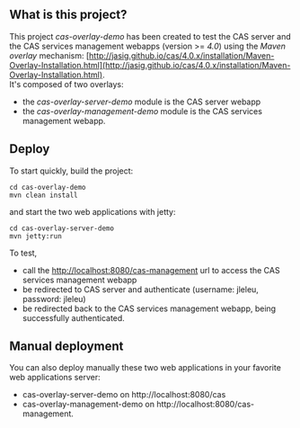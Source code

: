 ## What is this project?

This project *cas-overlay-demo* has been created to test the CAS server and the CAS services management webapps (version >= *4.0*) using the *Maven overlay* mechanism: [http://jasig.github.io/cas/4.0.x/installation/Maven-Overlay-Installation.html](http://jasig.github.io/cas/4.0.x/installation/Maven-Overlay-Installation.html).  
It's composed of two overlays:

- the *cas-overlay-server-demo* module is the CAS server webapp
- the *cas-overlay-management-demo* module is the CAS services management webapp.

## Deploy

To start quickly, build the project:

    cd cas-overlay-demo
    mvn clean install

and start the two web applications with jetty:

    cd cas-overlay-server-demo
    mvn jetty:run

To test,

- call the [http://localhost:8080/cas-management](http://localhost:8080/cas-management) url to access the CAS services management webapp
- be redirected to CAS server and authenticate (username: jleleu, password: jleleu)
- be redirected back to the CAS services management webapp, being successfully authenticated.

## Manual deployment

You can also deploy manually these two web applications in your favorite web applications server:

- cas-overlay-server-demo on http://localhost:8080/cas
- cas-overlay-management-demo on http://localhost:8080/cas-management.
